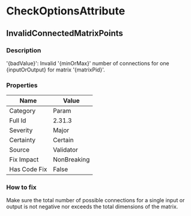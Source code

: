 ﻿---  
uid: Validator_2_31_3  
---

# CheckOptionsAttribute

## InvalidConnectedMatrixPoints

### Description

'{badValue}': Invalid '{minOrMax}' number of connections for one {inputOrOutput} for matrix '{matrixPid}'.

### Properties

| Name         | Value       |
| ------------ | ----------- |
| Category     | Param       |
| Full Id      | 2.31.3      |
| Severity     | Major       |
| Certainty    | Certain     |
| Source       | Validator   |
| Fix Impact   | NonBreaking |
| Has Code Fix | False       |

### How to fix

Make sure the total number of possible connections for a single input or output is not negative nor exceeds the total dimensions of the matrix.
